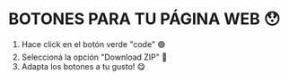 # BOTONES PARA TU PÁGINA WEB 😯
1. Hace click en el botón verde "code" 🟢
2. Seleccioná la opción "Download ZIP" 📁
3. Adapta los botones a tu gusto! 😋
   
